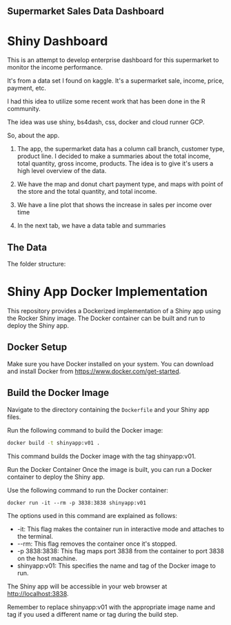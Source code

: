 ## Supermarket Sales Data Dashboard

# Shiny Dashboard

This is an attempt to develop enterprise dashboard for this supermarket to monitor the income performance.

It's from a data set I found on kaggle. It's a supermarket sale, income, price, payment, etc.

I had this idea to utilize some recent work that has been done in the R community.

The idea was use shiny, bs4dash, css, docker and cloud runner GCP.

So, about the app.

1.  The app, the supermarket data has a column call branch, customer type, product line. I decided to make a summaries about the total income, total quantity, gross income, products. The idea is to give it's users a high level overview of the data.

2.  We have the map and donut chart payment type, and maps with point of the store and the total quantity, and total income.

3.  We have a line plot that shows the increase in sales per income over time

4.  In the next tab, we have a data table and summaries

## The Data

The folder structure:

# Shiny App Docker Implementation

This repository provides a Dockerized implementation of a Shiny app using the Rocker Shiny image. The Docker container can be built and run to deploy the Shiny app.

## Docker Setup

Make sure you have Docker installed on your system. You can download and install Docker from <https://www.docker.com/get-started>.

## Build the Docker Image

Navigate to the directory containing the `Dockerfile` and your Shiny app files.

Run the following command to build the Docker image:

``` bash
docker build -t shinyapp:v01 .
```

This command builds the Docker image with the tag shinyapp:v01.

Run the Docker Container Once the image is built, you can run a Docker container to deploy the Shiny app.

Use the following command to run the Docker container:

```         
docker run -it --rm -p 3838:3838 shinyapp:v01
```

The options used in this command are explained as follows:

-   -it: This flag makes the container run in interactive mode and attaches to the terminal.
-   --rm: This flag removes the container once it's stopped.
-   -p 3838:3838: This flag maps port 3838 from the container to port 3838 on the host machine.
-   shinyapp:v01: This specifies the name and tag of the Docker image to run.

The Shiny app will be accessible in your web browser at <http://localhost:3838>.

Remember to replace shinyapp:v01 with the appropriate image name and tag if you used a different name or tag during the build step.
